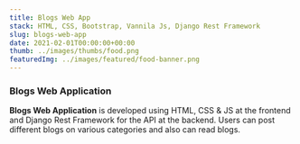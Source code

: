 ```yaml
---
title: Blogs Web App
stack: HTML, CSS, Bootstrap, Vannila Js, Django Rest Framework
slug: blogs-web-app
date: 2021-02-01T00:00:00+00:00
thumb: ../images/thumbs/food.png
featuredImg: ../images/featured/food-banner.png
---
```


### Blogs Web Application

**Blogs Web Application** is developed using HTML, CSS & JS at the frontend and Django Rest Framework for the API at the backend. Users can post different blogs on various categories and also can read blogs.